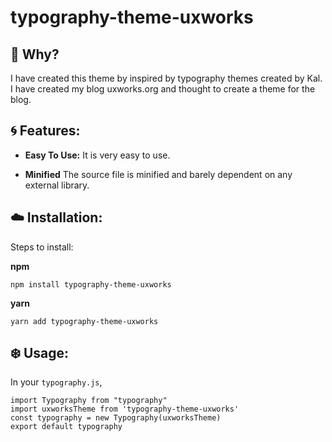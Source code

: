 # **typography-theme-uxworks**

## **🤔 Why?**

I have created this theme by inspired by typography themes created by Kal. I have created
my blog uxworks.org and thought to create a theme for the blog.

## **:cyclone: Features:**

* **Easy To Use:**  It is very easy to use.

* **Minified** The source file is minified and barely dependent on any external library.

## **:cloud: Installation:**

Steps to install:

__npm__

```
npm install typography-theme-uxworks
```

__yarn__

```
yarn add typography-theme-uxworks
```

## **:snowflake: Usage:**

In your `typography.js`,


```
import Typography from "typography"
import uxworksTheme from 'typography-theme-uxworks'
const typography = new Typography(uxworksTheme)
export default typography
```
